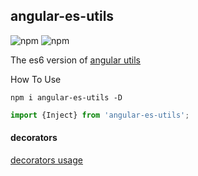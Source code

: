 ## angular-es-utils

![npm](https://img.shields.io/npm/v/angular-es-utils.svg)  ![npm](https://img.shields.io/npm/dt/angular-es-utils.svg)

The es6 version of [angular utils](https://github.com/kuitos/angular-utils)     

How To Use

```shell
npm i angular-es-utils -D
```

```js
import {Inject} from 'angular-es-utils';
```

#### decorators
[decorators usage](https://github.com/kuitos/angular-es-utils/blob/master/src%2Fdecorators%2FREADME.md)